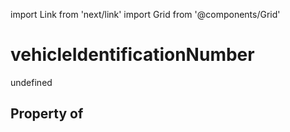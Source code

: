 import Link from 'next/link'
import Grid from '@components/Grid'

# vehicleIdentificationNumber

undefined

## Property of



